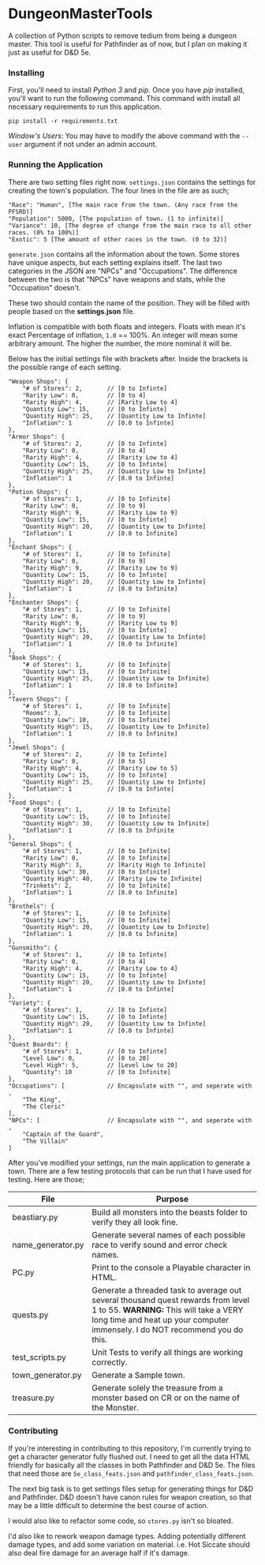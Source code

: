 # DungeonMasterTools
A collection of Python scripts to remove tedium from being a dungeon master. This tool is useful for Pathfinder as of now, but I plan on making it just as useful for D&amp;D 5e.

### Installing 
First, you'll need to install *Python 3* and *pip*. Once you have *pip* installed, you'll want to run the following command. This command with install all necessary requirements to run this application. 

    pip install -r requirements.txt

_Window's Users_: You may have to modify the above command with the ```--user``` argument if not under an admin account.

### Running the Application

There are two setting files right now. `settings.json` contains the settings for creating the town's population. The four lines in the file are as such;

    "Race": "Human", [The main race from the town. (Any race from the PFSRD)]
    "Population": 5000, [The population of town. (1 to infinite)]
    "Variance": 10, [The degree of change from the main race to all other races. (0% to 100%)]
    "Exotic": 5 [The amount of other races in the town. (0 to 32)]

`generate.json` contains all the information about the town. Some stores have unique aspects, but each setting explains itself. The last two categories in the JSON are "NPCs" and "Occupations". The difference between the two is that "NPCs" have weapons and stats, while the "Occupation" doesn't. 

These two should contain the name of the position. They will be filled with people based on the **settings.json** file.

Inflation is compatible with both floats and integers. Floats with mean it's exact Percentage of inflation, `1.0` == 100%. An integer will mean some arbitrary amount. The higher the number, the more nominal it will be.

Below has the initial settings file with brackets after. Inside the brackets is the possible range of each setting.

    "Weapon Shops": {
        "# of Stores": 2,       // [0 to Infinte]
        "Rarity Low": 0,        // [0 to 4]
        "Rarity High": 4,       // [Rarity Low to 4]
        "Quantity Low": 15,     // [0 to Infinte]
        "Quantity High": 25,    // [Quantity Low to Infinte]
        "Inflation": 1          // [0.0 to Infinte]
    },
    "Armor Shops": {
        "# of Stores": 2,       // [0 to Infinte]
        "Rarity Low": 0,        // [0 to 4]
        "Rarity High": 4,       // [Rarity Low to 4]
        "Quantity Low": 15,     // [0 to Infinte]
        "Quantity High": 25,    // [Quantity Low to Infinte]
        "Inflation": 1          // [0.0 to Infinte]
    },
    "Potion Shops": {
        "# of Stores": 1,       // [0 to Infinite]
        "Rarity Low": 0,        // [0 to 9]
        "Rarity High": 9,       // [Rarity Low to 9]
        "Quantity Low": 15,     // [0 to Infinte]
        "Quantity High": 20,    // [Quantity Low to Infinte]
        "Inflation": 1          // [0.0 to Infinite]
    },
    "Enchant Shops": {
        "# of Stores": 1,       // [0 to Infinite]
        "Rarity Low": 0,        // [0 to 9]
        "Rarity High": 9,       // [Rarity Low to 9]
        "Quantity Low": 15,     // [0 to Infinte]
        "Quantity High": 20,    // [Quantity Low to Infinte]
        "Inflation": 1          // [0.0 to Infinite]
    },
    "Enchanter Shops": {
        "# of Stores": 1,       // [0 to Infinite]
        "Rarity Low": 0,        // [0 to 9]
        "Rarity High": 9,       // [Rarity Low to 9]
        "Quantity Low": 15,     // [0 to Infinte]
        "Quantity High": 20,    // [Quantity Low to Infinte]
        "Inflation": 1          // [0.0 to Infinite]
    },
    "Book Shops": {
        "# of Stores": 1,       // [0 to Infinite]
        "Quantity Low": 15,     // [0 to Infinite]
        "Quantity High": 25,    // [Quantity Low to Infinite]
        "Inflation": 1          // [0.0 to Infinite]
    },
    "Tavern Shops": {
        "# of Stores": 1,       // [0 to Infinite]
        "Rooms": 3,             // [0 to Infinite]
        "Quantity Low": 10,     // [0 to Infinite]
        "Quantity High": 15,    // [Quantity Low to Infinite]
        "Inflation": 1          // [0.0 to Infinite]
    },
    "Jewel Shops": {
        "# of Stores": 2,       // [0 to Infinte]
        "Rarity Low": 0,        // [0 to 5]
        "Rarity High": 4,       // [Rarity Low to 5]
        "Quantity Low": 15,     // [0 to Infinte]
        "Quantity High": 25,    // [Quantity Low to Infinte]
        "Inflation": 1          // [0.0 to Infinte]
    },
    "Food Shops": {
        "# of Stores": 1,       // [0 to Infinite]
        "Quantity Low": 15,     // [0 to Infinite]
        "Quantity High": 30,    // [Quantity Low to Infinite]
        "Inflation": 1          // [0.0 to Infinite
    },
    "General Shops": {
        "# of Stores": 1,       // [0 to Infinite]
        "Rarity Low": 0,        // [0 to Infinite]
        "Rarity High": 3,       // [Rarity High to Infinite]
        "Quantity Low": 30,     // [0 to Infinite]
        "Quantity High": 40,    // [Rarity Low to Infinite]
        "Trinkets": 2,          // [0 to Infinite]
        "Inflation": 1          // [0.0 to Infinite]
    },
    "Brothels": {
        "# of Stores": 1,       // [0 to Infinite]
        "Quantity Low": 15,     // [0 to Infinite]
        "Quantity High": 20,    // [Quantity Low to Infinite]
        "Inflation": 1          // [0.0 to Infinite]
    },
    "Gunsmiths": {
        "# of Stores": 1,       // [0 to Infinte]
        "Rarity Low": 0,        // [0 to 4]
        "Rarity High": 4,       // [Rarity Low to 4]
        "Quantity Low": 15,     // [0 to Infinte]
        "Quantity High": 20,    // [Quantity Low to Infinte]
        "Inflation": 1          // [0.0 to Infinte]
    },
    "Variety": {
        "# of Stores": 1,       // [0 to Infinte]
        "Quantity Low": 15,     // [0 to Infinte]
        "Quantity High": 20,    // [Quantity Low to Infinte]
        "Inflation": 1          // [0.0 to Infinte]
    },
    "Quest Boards": {
        "# of Stores": 1,       // [0 to Infinte]
        "Level Low": 0,         // [0 to 20]
        "Level High": 5,        // [Level Low to 20]
        "Quantity": 10          // [0 to Infinite]
    },
    "Occupations": [            // Encapsulate with "", and seperate with ,
        "The King",
        "The Cleric"
    ],
    "NPCs": [                   // Encapsulate with "", and seperate with ,
        "Captain of the Guard",
        "The Villain"
    ]

After you've modified your settings, run the main application to generate a town. There are a few testing protocols that can be run that I have used for testing. Here are those;

| File               | Purpose       |
| ------------------ | ------------- |
| beastiary.py       | Build all monsters into the beasts folder to verify they all look fine. |
| name_generator.py  | Generate several names of each possible race to verify sound and error check names. |
| PC.py              | Print to the console a Playable character in HTML. |
| quests.py          | Generate a threaded task to average out several thousand quest rewards from level 1 to 55. **WARNING:** This will take a VERY long time and heat up your computer immensely. I do NOT recommend you do this. |
| test_scripts.py    | Unit Tests to verify all things are working correctly. |
| town_generator.py  | Generate a Sample town. |
| treasure.py        | Generate solely the treasure from a monster based on CR or on the name of the Monster. |

### Contributing

If you're interesting in contributing to this repository, I'm currently trying to get a character generator fully flushed out. I need to get all the data HTML friendly for basically all the classes in both Pathfinder and D&D 5e. The files that need those are `5e_class_feats.json` and `pathfinder_class_feats.json`.

The next big task is to get settings files setup for generating things for D&D and Pathfinder. D&D doesn't have canon rules for weapon creation, so that may be a little difficult to determine the best course of action.

I would also like to refactor some code, so `stores.py` isn't so bloated.

I'd also like to rework weapon damage types. Adding potentially different damage types, and add some variation on material. i.e. Hot Siccate should also deal fire damage for an average half if it's damage.

